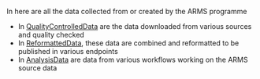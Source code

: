 In here are all the data collected from or created by the ARMS programme

  * In [QualityControlledData](https://github.com/arms-mbon/Data/tree/main/QualityControlledData) are the data downloaded from various sources and quality checked
  * In [ReformattedData](https://github.com/arms-mbon/Data/tree/main/ReformattedData), these data are combined and reformatted to be published in various endpoints
  * In [AnalysisData](https://github.com/arms-mbon/Data/tree/main/AnalysisData) are data from various workflows working on the ARMS source data 
